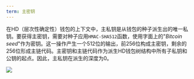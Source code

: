 ```yaml
---
term: 主密钥
---
```


在HD（层次性确定性）钱包的上下文中，主私钥是从钱包的种子派生出的唯一私钥。要获得主密钥，需要对种子应用`HMAC-SHA512`函数，使用字面上的"*Bitcoin seed*"作为密钥。这一操作产生一个512位的输出，前256位构成主密钥，剩余的256位形成主链代码。主密钥和主链代码作为派生HD钱包树结构中所有子私钥和公钥的起点。因此，主私钥在派生的深度为0。

![](../../dictionnaire/assets/19.png)